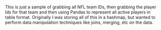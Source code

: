 This is just a sample of grabbing all NFL team IDs, then grabbing the player Ids for that team and then using Pandas to represent all active players in table format. Originally I was storing all of this in a hashmap, but wanted to perform data manipulation techniques like joins, merging, etc on the data. 
